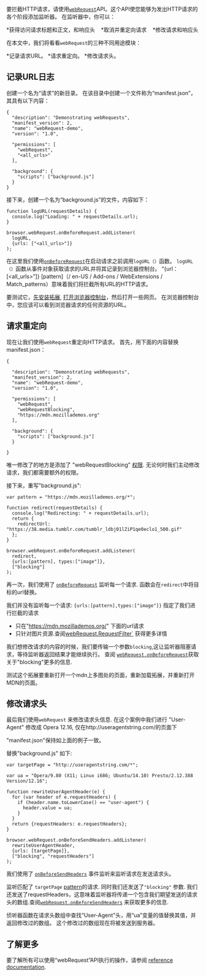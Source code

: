 要拦截HTTP请求，请使用[`webRequest`](/en-US/docs/Mozilla/Add-ons/WebExtensions/API/webRequest "为各个阶段添加事件侦听器做出一个HTTP请求。 事件监听器接收详细信息关于请求，并且可以修改或者取消请求。")API。这个API使您能够为发出HTTP请求的各个阶段添加监听器。 在监听器中，你可以：

   *获得访问请求标题和正文，和响应头
   *取消并重定向请求
   *修改请求和响应头

在本文中，我们将看看`webRequest`的三种不同用途模块：

   *记录请求URL。
   *请求重定向。
   *修改请求头。

## 记录URL日志

创建一个名为“请求”的新目录。 在该目录中创建一个文件称为“manifest.json”，其具有以下内容：
    
    {
      "description": "Demonstrating webRequests",
      "manifest_version": 2,
      "name": "webRequest-demo",
      "version": "1.0",
    
      "permissions": [
        "webRequest",
        "<all_urls>"
      ],
    
      "background": {
        "scripts": ["background.js"]
      }
    }

接下来，创建一个名为“background.js”的文件，内容如下：
    
    function logURL(requestDetails) {
      console.log("Loading: " + requestDetails.url);
    }
    
    browser.webRequest.onBeforeRequest.addListener(
      logURL,
      {urls: ["<all_urls>"]}
    );
    
    
在这里我们使用[`onBeforeRequest`](/en-US/docs/Mozilla/Add-ons/WebExtensions/API/webRequest/onBeforeRequest "这个事件是在一个请求即将被触发时触发的。 如果你想取消或重定向请求，是一个很好的地方")在启动请求之前调用`logURL（）`函数。 `logURL（）`函数从事件对象获取请求的URL并将其记录到浏览器控制台。 “{url：[<all_urls>”]} [pattern]（/ en-US / Add-ons / WebExtensions / Match_patterns）意味着我们将拦截所有URL的HTTP请求。

要测试它，[先安装拓展](/en-US/Add-ons/WebExtensions/Temporary_Installation_in_Firefox), [打开浏览器控制台](/en-US/docs/Tools/Browser_Console)，然后打开一些网页。 在浏览器控制台中，您应该可以看到浏览器请求的任何资源的URL。

## 请求重定向

现在让我们使用`webRequest`重定向HTTP请求。 首先，用下面的内容替换manifest.json：

    {
    
      "description": "Demonstrating webRequests",
      "manifest_version": 2,
      "name": "webRequest-demo",
      "version": "1.0",
    
      "permissions": [
        "webRequest",
        "webRequestBlocking",
        "https://mdn.mozillademos.org"
      ],
     
      "background": {
        "scripts": ["background.js"]
      }
    
    }

唯一修改了的地方是添加了 "webRequestBlocking" [权限](/en-US/docs/Mozilla/Add-ons/WebExtensions/manifest.json/permissions). 无论何时我们主动修改请求，我们都需要额外的权限。

接下来，重写"background.js":

    var pattern = "https://mdn.mozillademos.org/*";
    
    function redirect(requestDetails) {
      console.log("Redirecting: " + requestDetails.url);
      return {
        redirectUrl: "https://38.media.tumblr.com/tumblr_ldbj01lZiP1qe0eclo1_500.gif"
      };
    }
    
    browser.webRequest.onBeforeRequest.addListener(
      redirect,
      {urls:[pattern], types:["image"]},
      ["blocking"]
    );

再一次，我们使用了 [`onBeforeRequest`](/en-US/docs/Mozilla/Add-ons/WebExtensions/API/webRequest/onBeforeRequest "This event is triggered when a request is about to be made, and before headers are available. This is a good place to listen if you want to cancel or redirect the request.") 监听每一个请求. 函数会在`redirect`中将目标的url替换。

我们并没有监听每一个请求:  `{urls:[pattern],types:["image"]}` 指定了我们进行拦截的请求
    
* 只在"https://mdn.mozillademos.org/" 下面的url请求
* 只针对图片资源.查阅[webRequest.RequestFilter`](/en-US/docs/Mozilla/Add-ons/WebExtensions/API/webRequest/RequestFilter "An object describing filters to apply to webRequest events.") 获得更多详情

我们想修改请求的内容的时候，我们要传输一个参数`blocking`,这让监听器阻塞请求，等待监听器返回结果才能继续执行。
查阅 [`webRequest.onBeforeRequest`](/en-US/docs/Mozilla/Add-ons/WebExtensions/API/webRequest/onBeforeRequest "This event is triggered when a request is about to be made, and before headers are available. This is a good place to listen if you want to cancel or redirect the request.")获取关于"blocking"更多的信息.

测试这个拓展要重新打开一个mdn上多图处的页面，重新加载拓展，并重新打开MDN的页面。
## 修改请求头
最后我们使用`webRequest` 来修改请求头信息. 在这个案例中我们进行 "User-Agent" 修改成 Opera 12.16, 仅在http://useragentstring.com/的页面下

"manifest.json"保持如上面的例子一致。

替换"background.js" 如下:
    
    var targetPage = "http://useragentstring.com/*";
    
    var ua = "Opera/9.80 (X11; Linux i686; Ubuntu/14.10) Presto/2.12.388 Version/12.16";
    
    function rewriteUserAgentHeader(e) {
      for (var header of e.requestHeaders) {
        if (header.name.toLowerCase() == "user-agent") {
          header.value = ua;
        }
      }
      return {requestHeaders: e.requestHeaders};
    }
    
    browser.webRequest.onBeforeSendHeaders.addListener(
      rewriteUserAgentHeader,
      {urls: [targetPage]},
      ["blocking", "requestHeaders"]
    );

我们使用了 [`onBeforeSendHeaders`](/en-US/docs/Mozilla/Add-ons/WebExtensions/API/webRequest/onBeforeSendHeaders "This event is triggered before sending any HTTP data, but after all HTTP headers are available. This is a good place to listen if you want to modify HTTP request headers.") 事件监听来监听请求在发送请求头。

监听匹配了 `targetPage` [pattern](/en-US/Add-ons/WebExtensions/Match_patterns)的请求. 同时我们还发送了`"blocking"` 参数. 
我们还发送了requestHeaders，这意味着监听器将传递一个包含我们期望发送的请求头的数组.查阅[`webRequest.onBeforeSendHeaders`](/en-US/docs/Mozilla/Add-ons/WebExtensions/API/webRequest/onBeforeSendHeaders "This event is triggered before sending any HTTP data, but after all HTTP headers are available. This is a good place to listen if you want to modify HTTP request headers.") 来获取更多的信息.

侦听器函数在请求头数组中查找“User-Agent”头，用“ua”变量的值替换其值，并返回修改过的数组。 这个修改过的数组现在将被发送到服务器。

## 了解更多

要了解所有可以使用“webRequest”API执行的操作，请参阅 [reference documentation](/en-US/Add-ons/WebExtensions/API/WebRequest).

